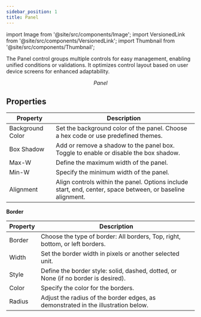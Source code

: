 ```yaml
---
sidebar_position: 1
title: Panel 
---
```


import Image from '@site/src/components/Image';
import VersionedLink from '@site/src/components/VersionedLink';
import Thumbnail from '@site/src/components/Thumbnail';


The Panel control groups multiple controls for easy management, enabling unified conditions or validations. It optimizes control layout based on user device screens for enhanced adaptability.

<figure>
  <Thumbnail src="/img/reference/controls/panel/preview.png" alt="Panel" />
  <figcaption align = "center"><i>Panel</i></figcaption>
</figure>


## Properties

| Property       | Description                                                                                                               |
|----------------|---------------------------------------------------------------------------------------------------------------------------|
| Background Color | Set the background color of the panel. Choose a hex code or use predefined themes.                                     |
| Box Shadow      | Add or remove a shadow to the panel box. Toggle to enable or disable the box shadow.                                  |
| Max-W           | Define the maximum width of the panel.                                                                                  |
| Min-W           | Specify the minimum width of the panel.                                                                                  |
| Alignment       | Align controls within the panel. Options include start, end, center, space between, or baseline alignment.            |

**Border**

| Property    | Description                                                                                                             |
|-------------|-------------------------------------------------------------------------------------------------------------------------|
| Border      | Choose the type of border: All borders, Top, right, bottom, or left borders.                                           |
| Width       | Set the border width in pixels or another selected unit.                                                               |
| Style       | Define the border style: solid, dashed, dotted, or None (if no border is desired).                                    |
| Color       | Specify the color for the borders.                                                                                     |
| Radius      | Adjust the radius of the border edges, as demonstrated in the illustration below.                                    |
